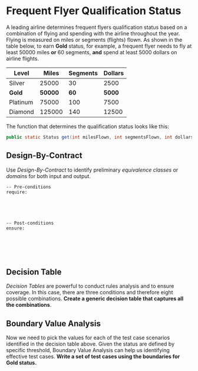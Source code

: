 Frequent Flyer Qualification Status
====================================
A leading airline determines frequent flyers qualification status based on a combination of flying and spending with the airline throughout the year. Flying is measured on miles or segments (flights) flown. As shown in the table below, to earn **Gold** status, for example, a frequent flyer needs to fly at least 50000 miles **or** 60 segments, **and** spend at least 5000 dollars on airline flights.

| Level    | Miles     | Segments | Dollars  |
| -------- | --------- | -------- | -------- |
| Silver   | 25000     | 30       | 2500     |
| **Gold** | **50000** | **60**   | **5000** |
| Platinum | 75000     | 100      | 7500     |
| Diamond  | 125000    | 140      | 12500    |

The function that determines the qualification status looks like this:

```java
public static Status get(int milesFlown, int segmentsFlown, int dollarsSpent) 
```

Design-By-Contract
------------------

Use *Design-By-Contract* to identify preliminary *equivalence classes* or *domains* for both input and output.

```
-- Pre-conditions
require:





-- Post-conditions
ensure:






```



Decision Table
--------------

*Decision Tables* are powerful to conduct rules analysis and to ensure coverage. In this case, there are three conditions and therefore eight possible combinations. **Create a generic decision table that captures all the combinations**.



















Boundary Value Analysis
-----------------------

Now we need to pick the values for each of the test case scenarios identified in the decision table above. Given the status are defined by specific threshold, Boundary Value Analysis can help us identifying effective test cases. **Write a set of test cases using the boundaries for  Gold status.**
